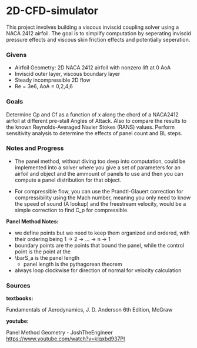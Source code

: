 # 2D-CFD-simulator

This project involves building a viscous inviscid coupling solver using a NACA 2412 airfoil. The goal is to simplify computation by seperating inviscid pressure effects and viscous skin friction effects and potentially seperation.

### Givens

- Airfoil Geometry: 2D NACA 2412 airfoil with nonzero lift at 0 AoA
- Inviscid outer layer, viscous boundary layer
- Steady incompressible 2D flow
- Re = 3e6, AoA = 0,2,4,6



### Goals
Determine Cp and Cf as a function of x along the chord of a NACA2412 airfoil at different pre-stall Angles of Attack.
Also to compare the results to the known Reynolds-Averaged Navier Stokes (RANS) values.
Perform sensitivity analysis to determine the effects of panel count and BL steps.


### Notes and Progress

- The panel method, without diving too deep into computation, could be implemented into a solver where you give a set of
parameters for an airfoil and object and the ammount of panels to use and then you can compute a panel distribution for 
that object.

- For compressible flow, you can use the Prandtl-Glauert correction for compressibility using the Mach number, meaning
you only need to know the speed of sound (A lookup) and the freestream velocity, would be a simple correction to find
C_p for compressible.


**Panel Method Notes:**

- we define points but we need to keep them organized and ordered, with their ordering being 1 -> 2 -> ... -> n -> 1
- boundary points are the points that bound the panel, while the control point is the point at the
- \barS_a is the panel length
  - panel length is the pythagorean theorem
- always loop clockwise for direction of normal for velocity calculation




### Sources
**textbooks:**

Fundamentals of Aerodynamics, J. D. Anderson 6th Edition, McGraw

**youtube:**

Panel Method Geometry - JoshTheEngineer
https://www.youtube.com/watch?v=kIqxbd937PI

